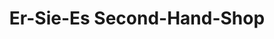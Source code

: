 ---
title: "Er-Sie-Es Second-Hand-Shop"
url: /radevormwald/er-sie-es-second-hand-shop/
shop: Gebrauchtwaren
---